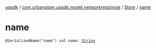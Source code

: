 [upsdk](../../index.md) / [com.urbanpiper.upsdk.model.networkresponse](../index.md) / [Store](index.md) / [name](./name.md)

# name

`@SerializedName("name") val name: `[`String`](https://kotlinlang.org/api/latest/jvm/stdlib/kotlin/-string/index.html)
